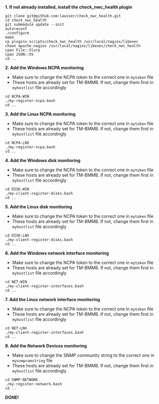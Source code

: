 **1. If not already installed, install the check_nwc_health plugin**

```
git clone git@github.com:lausser/check_nwc_health.git
cd check_nwc_health
git submodule update --init
autoreconf
./configure
make
cp plugins-scripts/check_nwc_health /usr/local/nagios/libexec
chown apache.nagios /usr/local/nagios/libexec/check_nwc_health
cpan File::Slurp
cpan JSON::XS
cd ..
```

**2. Add the Windows NCPA monitoring**
- Make sure to change the NCPA token to the correct one in `mytoken` file
- These hosts are already set for TM-BMMB. If not, change them first in `myhostlist` file accordingly

```
cd NCPA-WIN
./my-register-ncpa.bash
cd ..
```

**3. Add the Linux NCPA monitoring**
- Make sure to change the NCPA token to the correct one in `mytoken` file
- These hosts are already set for TM-BMMB. If not, change them first in `myhostlist` file accordingly

```
cd NCPA-LNX
./my-register-ncpa.bash
cd ..
```

**4. Add the Windows disk monitoring**
- Make sure to change the NCPA token to the correct one in `mytoken` file
- These hosts are already set for TM-BMMB. If not, change them first in `myhostlist` file accordingly

```
cd DISK-WIN
./my-client-register-disks.bash
cd ..
```

**5. Add the Linux disk monitoring**
- Make sure to change the NCPA token to the correct one in `mytoken` file
- These hosts are already set for TM-BMMB. If not, change them first in `myhostlist` file accordingly

```
cd DISK-LNX
./my-client-register-disks.bash
cd ..
```

**6. Add the Windows network interface monitoring**
- Make sure to change the NCPA token to the correct one in `mytoken` file
- These hosts are already set for TM-BMMB. If not, change them first in `myhostlist` file accordingly

```
cd NET-WIN
./my-client-register-interfaces.bash
cd ..
```

**7. Add the Linux network interface monitoring**
- Make sure to change the NCPA token to the correct one in `mytoken` file
- These hosts are already set for TM-BMMB. If not, change them first in `myhostlist` file accordingly

```
cd NET-LNX
./my-client-register-interfaces.bash
cd ..
```

**8. Add the Network Devices monitoring**
- Make sure to change the SNMP community string to the correct one in `mysnmpcomstring` file
- These hosts are already set for TM-BMMB. If not, change them first in `myhostlist` file accordingly

```
cd SNMP-NETWORK
./my-register-network.bash
cd ..
```


**DONE!**
